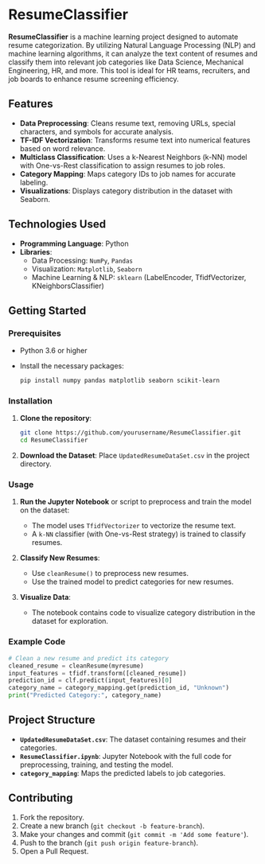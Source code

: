 # ResumeClassifier

**ResumeClassifier** is a machine learning project designed to automate resume categorization. By utilizing Natural Language Processing (NLP) and machine learning algorithms, it can analyze the text content of resumes and classify them into relevant job categories like Data Science, Mechanical Engineering, HR, and more. This tool is ideal for HR teams, recruiters, and job boards to enhance resume screening efficiency.

## Features

- **Data Preprocessing**: Cleans resume text, removing URLs, special characters, and symbols for accurate analysis.
- **TF-IDF Vectorization**: Transforms resume text into numerical features based on word relevance.
- **Multiclass Classification**: Uses a k-Nearest Neighbors (k-NN) model with One-vs-Rest classification to assign resumes to job roles.
- **Category Mapping**: Maps category IDs to job names for accurate labeling.
- **Visualizations**: Displays category distribution in the dataset with Seaborn.

## Technologies Used

- **Programming Language**: Python
- **Libraries**: 
  - Data Processing: `NumPy`, `Pandas`
  - Visualization: `Matplotlib`, `Seaborn`
  - Machine Learning & NLP: `sklearn` (LabelEncoder, TfidfVectorizer, KNeighborsClassifier)

## Getting Started

### Prerequisites

- Python 3.6 or higher
- Install the necessary packages:
  
  ```bash
  pip install numpy pandas matplotlib seaborn scikit-learn
  ```

### Installation

1. **Clone the repository**:
   ```bash
   git clone https://github.com/yourusername/ResumeClassifier.git
   cd ResumeClassifier
   ```
2. **Download the Dataset**: Place `UpdatedResumeDataSet.csv` in the project directory.

### Usage

1. **Run the Jupyter Notebook** or script to preprocess and train the model on the dataset:
   - The model uses `TfidfVectorizer` to vectorize the resume text.
   - A `k-NN` classifier (with One-vs-Rest strategy) is trained to classify resumes.
  
2. **Classify New Resumes**:
   - Use `cleanResume()` to preprocess new resumes.
   - Use the trained model to predict categories for new resumes.

3. **Visualize Data**:
   - The notebook contains code to visualize category distribution in the dataset for exploration.

### Example Code

```python
# Clean a new resume and predict its category
cleaned_resume = cleanResume(myresume)
input_features = tfidf.transform([cleaned_resume])
prediction_id = clf.predict(input_features)[0]
category_name = category_mapping.get(prediction_id, "Unknown")
print("Predicted Category:", category_name)
```

## Project Structure

- **`UpdatedResumeDataSet.csv`**: The dataset containing resumes and their categories.
- **`ResumeClassifier.ipynb`**: Jupyter Notebook with the full code for preprocessing, training, and testing the model.
- **`category_mapping`**: Maps the predicted labels to job categories.

## Contributing

1. Fork the repository.
2. Create a new branch (`git checkout -b feature-branch`).
3. Make your changes and commit (`git commit -m 'Add some feature'`).
4. Push to the branch (`git push origin feature-branch`).
5. Open a Pull Request.
